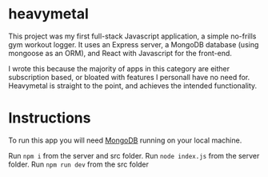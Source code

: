 # heavymetal

This project was my first full-stack Javascript application, a simple no-frills gym workout logger.
It uses an Express server, a MongoDB database (using mongoose as an ORM), and React with Javascript for the front-end.

I wrote this because the majority of apps in this category are either subscription based, or bloated with features I personall have no need for.
Heavymetal is straight to the point, and achieves the intended functionality.

# Instructions

To run this app you will need [MongoDB](https://www.mongodb.com/) running on your local machine.

Run `npm i` from the server and src folder.
Run `node index.js` from the server folder.
Run `npm run dev` from the src folder
